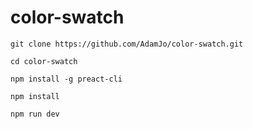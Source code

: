 # color-swatch

`git clone https://github.com/AdamJo/color-swatch.git`

`cd color-swatch`

`npm install -g preact-cli`

`npm install`

`npm run dev`
